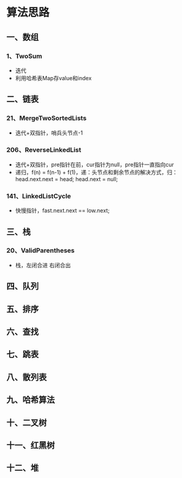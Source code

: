 # 算法思路

## 一、数组

### 1、TwoSum

- 迭代
- 利用哈希表Map存value和index

## 二、链表

### 21、MergeTwoSortedLists

- 迭代+双指针，哨兵头节点-1

### 206、ReverseLinkedList

- 迭代+双指针，pre指针在前，cur指针为null，pre指针一直指向cur
- 递归，f(n) = f(n-1) + f(1)，递：头节点和剩余节点的解决方式，归：head.next.next = head; head.next = null;

### 141、LinkedListCycle

- 快慢指针，fast.next.next == low.next;

## 三、栈

### 20、ValidParentheses

- 栈，左闭合进 右闭合出


## 四、队列

## 五、排序

## 六、查找

## 七、跳表

## 八、散列表

## 九、哈希算法

## 十、二叉树

## 十一、红黑树

## 十二、堆